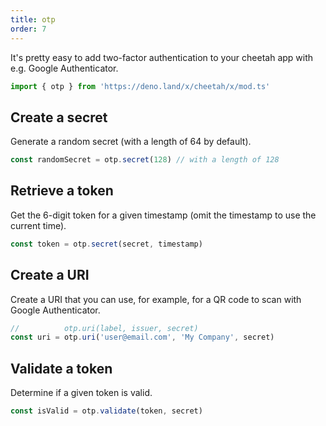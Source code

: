 ```yaml
---
title: otp
order: 7
---
```


It's pretty easy to add two-factor authentication to your cheetah app with e.g. Google Authenticator.

```ts
import { otp } from 'https://deno.land/x/cheetah/x/mod.ts'
```

## Create a secret

Generate a random secret (with a length of 64 by default).

```ts
const randomSecret = otp.secret(128) // with a length of 128
```

## Retrieve a token

Get the 6-digit token for a given timestamp (omit the timestamp to use the current time).

```ts
const token = otp.secret(secret, timestamp)
```

## Create a URI

Create a URI that you can use, for example, for a QR code to scan with Google Authenticator.

```ts
//          otp.uri(label, issuer, secret)
const uri = otp.uri('user@email.com', 'My Company', secret)
```

## Validate a token

Determine if a given token is valid.

```ts
const isValid = otp.validate(token, secret)
```
